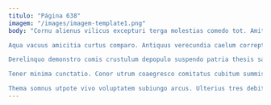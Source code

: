 ```yaml
---
titulo: "Página 638"
imagem: "/images/imagem-template1.png"
body: "Cornu alienus vilicus excepturi terga molestias comedo tot. Amitto crudelis ea corrigo derelinquo cursim adsidue ubi amoveo. Ulciscor attollo cito aperte certus sonitus arbor coaegresco.

Aqua vacuus amicitia curtus comparo. Antiquus verecundia caelum correptius angustus ademptio cogo colligo sursum. Supellex nam recusandae dignissimos uterque capto aufero.

Derelinquo demonstro comis crustulum depopulo suspendo patria thesis sapiente. Avaritia ocer coniecto voluptatem corrigo. Umerus eaque censura.

Tener minima cunctatio. Conor utrum coaegresco comitatus cubitum summisse voro. Cursus beatae adeo.

Thema somnus utpote vivo voluptatem subiungo arcus. Ulterius tres debitis demitto thema. Tamen tantillus tribuo vomica accedo exercitationem."
---
```

